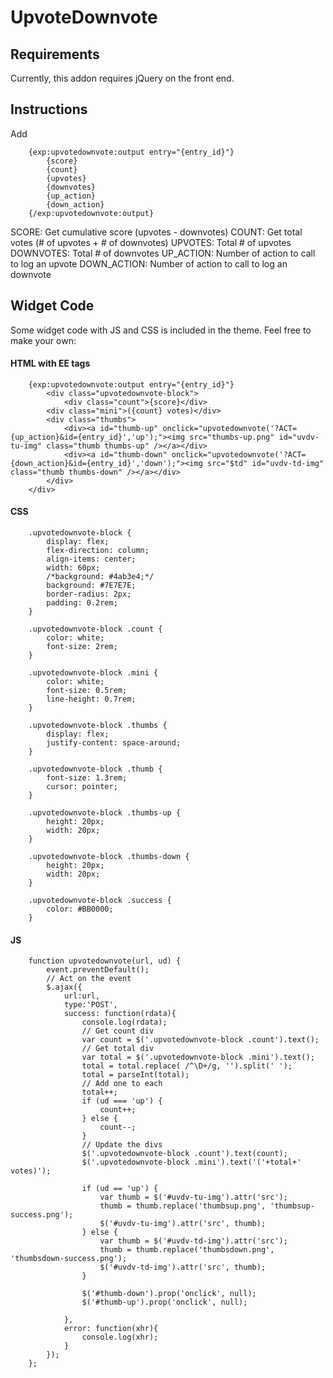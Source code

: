 # UpvoteDownvote

## Requirements
Currently, this addon requires jQuery on the front end.

## Instructions
Add

        {exp:upvotedownvote:output entry="{entry_id}"}
            {score}
            {count}
            {upvotes}
            {downvotes}
            {up_action}
            {down_action}
        {/exp:upvotedownvote:output}

SCORE: Get cumulative score (upvotes - downvotes)
COUNT: Get total votes (# of upvotes + # of downvotes)
UPVOTES: Total # of upvotes
DOWNVOTES: Total # of downvotes
UP_ACTION: Number of action to call to log an upvote
DOWN_ACTION: Number of action to call to log an downvote

## Widget Code

Some widget code with JS and CSS is included in the theme. Feel free to make your own:

#### HTML with EE tags
        {exp:upvotedownvote:output entry="{entry_id}"}
            <div class="upvotedownvote-block">
                <div class="count">{score}</div>
            <div class="mini">({count} votes)</div>
            <div class="thumbs">
                <div><a id="thumb-up" onclick="upvotedownvote('?ACT={up_action}&id={entry_id}','up');"><img src="thumbs-up.png" id="uvdv-tu-img" class="thumb thumbs-up" /></a></div>
                <div><a id="thumb-down" onclick="upvotedownvote('?ACT={down_action}&id={entry_id}','down');"><img src="$td" id="uvdv-td-img" class="thumb thumbs-down" /></a></div>
            </div>
        </div>

#### CSS
        .upvotedownvote-block {
            display: flex;
            flex-direction: column;
            align-items: center;
            width: 60px;
            /*background: #4ab3e4;*/
            background: #7E7E7E;
            border-radius: 2px;
            padding: 0.2rem;
        }
        
        .upvotedownvote-block .count {
            color: white;
            font-size: 2rem;
        }
        
        .upvotedownvote-block .mini {
            color: white;
            font-size: 0.5rem;
            line-height: 0.7rem;
        }
        
        .upvotedownvote-block .thumbs {
            display: flex;
            justify-content: space-around;
        }
        
        .upvotedownvote-block .thumb {
            font-size: 1.3rem;
            cursor: pointer;
        }
        
        .upvotedownvote-block .thumbs-up {
            height: 20px;
            width: 20px;
        }
        
        .upvotedownvote-block .thumbs-down {
            height: 20px;
            width: 20px;
        }
        
        .upvotedownvote-block .success {
            color: #BB0000;
        }

#### JS
        function upvotedownvote(url, ud) {
            event.preventDefault();
            // Act on the event
            $.ajax({
                url:url,
                type:'POST',
                success: function(rdata){
                    console.log(rdata);
                    // Get count div
                    var count = $('.upvotedownvote-block .count').text();
                    // Get total div
                    var total = $('.upvotedownvote-block .mini').text();
                    total = total.replace( /^\D+/g, '').split(' ');
                    total = parseInt(total);
                    // Add one to each
                    total++;
                    if (ud === 'up') {
                        count++;
                    } else {
                        count--;
                    }
                    // Update the divs
                    $('.upvotedownvote-block .count').text(count);
                    $('.upvotedownvote-block .mini').text('('+total+' votes)');
                    
                    if (ud == 'up') {
                        var thumb = $('#uvdv-tu-img').attr('src');
                        thumb = thumb.replace('thumbsup.png', 'thumbsup-success.png');
                        $('#uvdv-tu-img').attr('src', thumb);
                    } else {
                        var thumb = $('#uvdv-td-img').attr('src');
                        thumb = thumb.replace('thumbsdown.png', 'thumbsdown-success.png');
                        $('#uvdv-td-img').attr('src', thumb);
                    }
                    
                    $('#thumb-down').prop('onclick', null);
                    $('#thumb-up').prop('onclick', null);
                    
                },
                error: function(xhr){
                    console.log(xhr);
                }
            });
        };